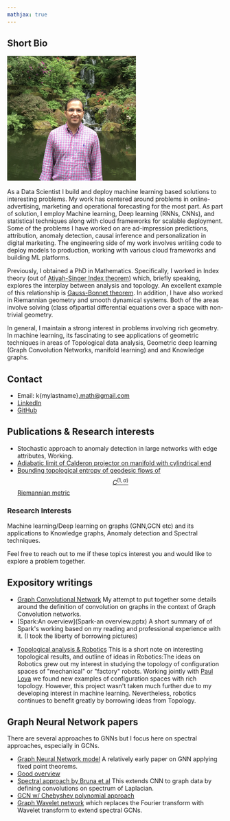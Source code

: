```yaml
---
mathjax: true
---
```


## Short Bio
<img src ="fullsizeoutput_6de.jpeg" width=300> 

As a Data Scientist I build and deploy machine learning based solutions to interesting problems. My work has centered around problems in online-advertising, marketing and operational forecasting for the most part. As part of solution, I employ Machine learning, Deep learning (RNNs, CNNs), and statistical techniques along with cloud frameworks for scalable deployment. Some of the problems I have worked on are ad-impression predictions, attribution, anomaly detection, causal inference and personalization in digital marketing. The engineering side of my work involves writiing code to deploy models to production, working with various cloud frameworks and building ML platforms.

Previously, I obtained a PhD in Mathematics. Specifically, I worked in Index theory (out of [Atiyah-Singer Index theorem](https://en.wikipedia.org/wiki/Atiyah%E2%80%93Singer_index_theorem)) which, briefly speaking, explores the interplay between analysis and topology. An excellent example of this relationship is [Gauss-Bonnet theorem](https://en.wikipedia.org/wiki/Gauss%E2%80%93Bonnet_theorem). In addition, I have also worked in Riemannian geometry and smooth dynamical systems. Both of the areas involve solving (class of)partial differential equations over a space with non-trivial geometry. 

In general, I maintain a strong interest in problems involving rich geometry. In machine learning, its fascinating to see applications of geometric techniques in areas of Topological data analysis, Geometric deep learning (Graph Convolution Networks, manifold learning) and and Knowledge graphs. 

## Contact
- Email: k{mylastname}.math@gmail.com
- [LinkedIn](https://www.linkedin.com/in/kunalsharma13/) 
- [GitHub](https://github.com/kunalrsharma/)

## Publications & Research interests
- Stochastic approach to anomaly detection in large networks with edge attributes, Working. 
- [Adiabatic limit of Calderon projector on manifold with cylindrical end](https://drive.google.com/file/d/1_rVddyiNyt9xT8dd3h7oyaj9SK0t_qEH/view?usp=sharing)
- [Bounding topological entropy of geodesic flows of $$C^{(1, \alpha)}$$ Riemannian metric](https://drive.google.com/file/d/1Lbmt6jq3KHRCDvxXER8QVZTA7I2BBylo/view?usp=sharing)

### Research Interests
Machine learning/Deep learning on graphs (GNN,GCN etc) and its applications to Knowledge graphs, Anomaly detection and Spectral techniques. 

Feel free to reach out to me if these topics interest you and would like to explore a problem together.

## Expository writings
- [Graph Convolutional Network](GCN.pdf) My attempt to put together some details around the definition of convolution on graphs in the context of Graph Convolution networks.
- [Spark:An overview](Spark-an overview.pptx) A short summary of of Spark's working based on my reading and professional experience with it. (I took the liberty of borrowing pictures)  
<!-- - [Graph Neural Networks](Graph-Neural-Networks.md) -->
- [Topological analysis & Robotics](https://drive.google.com/file/d/1-P6EM6pJ-9WikEh7FXdLtDUC7U9JKKpQ/view?usp=sharing) This is a short note on interesting topological results, and outline of ideas in Robotics:The ideas on Robotics grew out my interest in studying the topology of configuration spaces of "mechanical" or "factory" robots. Working jointly with [Paul Loya](http://people.math.binghamton.edu/loya/) we found new examples of configuration spaces with rich topology. However, this project wasn't taken much further due to my developing interest in machine learning. Nevertheless, robotics continues to benefit greatly by borrowing ideas from Topology. 

## Graph Neural Network papers
There are several approaches to GNNs but I focus here on spectral approaches, especially in GCNs. 
- [Graph Neural Network model](https://persagen.com/files/misc/scarselli2009graph.pdf) A relatively early paper on GNN applying fixed point theorems.
- [Good overview](https://arxiv.org/pdf/1901.00596.pdf)
- [Spectral approach by Bruna et al](https://arxiv.org/pdf/1312.6203.pdf) This extends CNN to graph data by defining convolutions on spectrum of Laplacian. 
- [GCN w/ Chebyshev polynomial approach](https://arxiv.org/pdf/1609.02907.pdf)
- [Graph Wavelet network](https://arxiv.org/abs/1904.07785) which replaces the Fourier transform with Wavelet transform to extend spectral GCNs.  
